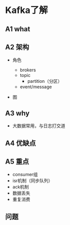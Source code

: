 # Kafka了解

## A1 what





## A2 架构

+ 角色
  + brokers
  + topic
    + partition（分区）
  + event/message

+ 图

## A3 why

+ 大数据常用，与日志打交道



## A4 优缺点



## A5 重点

+ consumer组
+ isr机制（同步队列）
+ ack机制
+ 数据丢失
+ 重复消费

## 问题